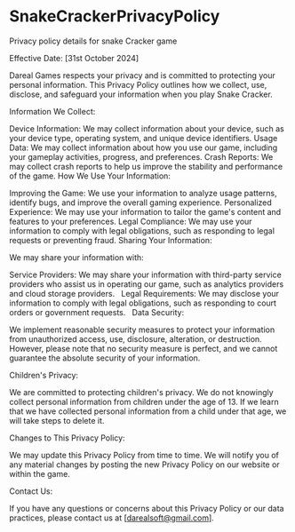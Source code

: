 # SnakeCrackerPrivacyPolicy
Privacy policy details for snake Cracker game

 Effective Date: [31st October 2024]

Dareal Games respects your privacy and is committed to protecting your personal information. This Privacy Policy outlines how we collect, use, disclose, and safeguard your information when you play Snake Cracker.   

Information We Collect:

Device Information: We may collect information about your device, such as your device type, operating system, and unique device identifiers.
Usage Data: We may collect information about how you use our game, including your gameplay activities, progress, and preferences.
Crash Reports: We may collect crash reports to help us improve the stability and performance of the game.
How We Use Your Information:

Improving the Game: We use your information to analyze usage patterns, identify bugs, and improve the overall gaming experience.
Personalized Experience: We may use your information to tailor the game's content and features to your preferences.
Legal Compliance: We may use your information to comply with legal obligations, such as responding to legal requests or preventing fraud.
Sharing Your Information:

We may share your information with:

Service Providers: We may share your information with third-party service providers who assist us in operating our game, such as analytics providers and cloud storage providers.   
Legal Requirements: We may disclose your information to comply with legal obligations, such as responding to court orders or government requests.   
Data Security:

We implement reasonable security measures to protect your information from unauthorized access, use, disclosure, alteration, or destruction. However, please note that no security measure is perfect, and we cannot guarantee the absolute security of your information.   

Children's Privacy:

We are committed to protecting children's privacy. We do not knowingly collect personal information from children under the age of 13. If we learn that we have collected personal information from a child under that age, we will take steps to delete it. 

Changes to This Privacy Policy:

We may update this Privacy Policy from time to time. We will notify you of any material changes by posting the new Privacy Policy on our website or within the game.   

Contact Us:

If you have any questions or concerns about this Privacy Policy or our data practices, please contact us at [darealsoft@gmail.com].   

